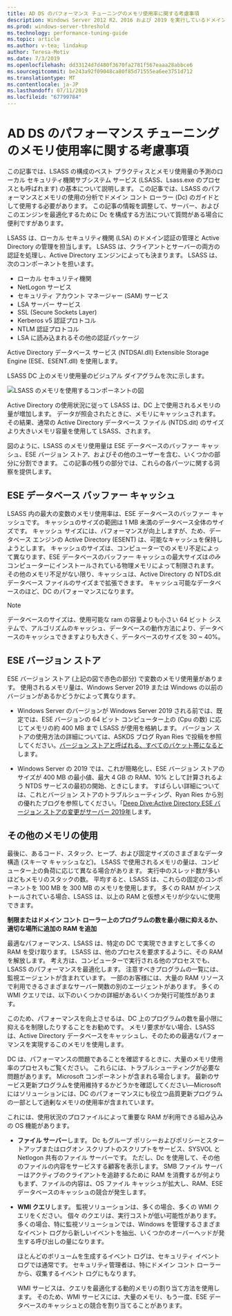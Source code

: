 ```yaml
---
title: AD DS のパフォーマンス チューニングのメモリ使用率に関する考慮事項
description: Windows Server 2012 R2、2016 および 2019 を実行しているドメイン コント ローラーで Lsass.exe プロセスによるメモリ使用量。
ms.prod: windows-server-threshold
ms.technology: performance-tuning-guide
ms.topic: article
ms.author: v-tea; lindakup
author: Teresa-Motiv
ms.date: 7/3/2019
ms.openlocfilehash: dd33124d7d480f3670fa2781f567eaaa28abbce6
ms.sourcegitcommit: be243a92f09048ca80f85d71555ea6ee3751d712
ms.translationtype: MT
ms.contentlocale: ja-JP
ms.lasthandoff: 07/11/2019
ms.locfileid: "67799784"
---
```

# <a name="memory-usage-considerations-for-ad-ds-performance-tuning"></a>AD DS のパフォーマンス チューニングのメモリ使用率に関する考慮事項

この記事では、LSASS の構成のベスト プラクティスとメモリ使用量の予測のローカル セキュリティ機関サブシステム サービス (LSASS、Lsass.exe のプロセスとも呼ばれます) の基本について説明します。 この記事では、LSASS のパフォーマンスとメモリの使用の分析でドメイン コント ローラー (Dc) のガイドとして使用する必要があります。 この記事の情報を調整して、サーバー、およびこのエンジンを最適化するために Dc を構成する方法について質問がある場合に便利ですがあります。  

LSASS は、ローカル セキュリティ機関 (LSA) のドメイン認証の管理と Active Directory の管理を担当します。 LSASS は、クライアントとサーバーの両方の認証を処理し、Active Directory エンジンによっても決まります。 LSASS は、次のコンポーネントを担います。  

- ローカル セキュリティ機関
- NetLogon サービス
- セキュリティ アカウント マネージャー (SAM) サービス
- LSA サーバー サービス
- SSL (Secure Sockets Layer)
- Kerberos v5 認証プロトコル
- NTLM 認証プロトコル
- LSA に読み込まれるその他の認証パッケージ

Active Directory データベース サービス (NTDSAI.dll) Extensible Storage Engine (ESE、ESENT.dll) を使用します。

LSASS DC 上のメモリ使用量のビジュアル ダイアグラムを次に示します。

![LSASS のメモリを使用するコンポーネントの図](media/domain-controller-lsass-memory-usage.png)  

Active Directory の使用状況に従って LSASS は、DC 上で使用されるメモリの量が増加します。 データが照会されたときに、メモリにキャッシュされます。 その結果、通常の Active Directory データベース ファイル (NTDS.dit) のサイズより大きいメモリ容量を使用して LSASS、されます。

図のように、LSASS のメモリ使用量は ESE データベースのバッファー キャッシュ、ESE バージョン ストア、およびその他のユーザーを含む、いくつかの部分に分割できます。 この記事の残りの部分では、これらの各パーツに関する洞察を提供します。

## <a name="ese-database-buffer-cache"></a>ESE データベース バッファー キャッシュ  
LSASS 内の最大の変数のメモリ使用率は、ESE データベースのバッファー キャッシュです。 キャッシュのサイズの範囲は 1 MB 未満のデータベース全体のサイズです。 キャッシュ サイズには、パフォーマンスが向上しますが、ため、データベース エンジンの Active Directory (ESENT) は、可能なキャッシュを保持しようとします。 キャッシュのサイズは、コンピューターでのメモリ不足によって異なります、ESE データベースのバッファー キャッシュの最大サイズは*のみ*コンピューターにインストールされている物理メモリによって制限されます。 その他のメモリ不足がない限り、キャッシュは、Active Directory の NTDS.dit データベース ファイルのサイズまで拡張できます。 キャッシュ可能なデータベースのほど、DC のパフォーマンスになります。  
  
> [!NOTE]
> データベースのサイズは、使用可能な ram の容量よりも小さい 64 ビット システムで、アルゴリズムのキャッシュ、データベースの動作方法により、データベースのキャッシュできますよりも大きく、データベースのサイズを 30 ~ 40%。

## <a name="ese-version-store"></a>ESE バージョン ストア

ESE バージョン ストア (上記の図で赤色の部分) で変数のメモリ使用量があります。 使用されるメモリ量は、Windows Server 2019 または Windows の以前のバージョンがあるかどうかによって異なります。

- Windows Server のバージョンが Windows Server 2019 される前では、既定では、ESE バージョンの 64 ビット コンピューター上の (Cpu の数) に応じてメモリの約 400 MB まで LSASS が使用を格納します。 バージョン ストアの使用方法の詳細については、ASKDS ブログ Ryan Ries で投稿を参照してください。[バージョン ストアと呼ばれる、すべてのバケット帯になると](https://techcommunity.microsoft.com/t5/Ask-the-Directory-Services-Team/The-Version-Store-Called-and-They-8217-re-All-Out-of-Buckets/ba-p/400415)します。

- Windows Server の 2019 では、これが簡略化し、ESE バージョン ストアのサイズが 400 MB の最小値、最大 4 GB の RAM、10% として計算されるよう NTDS サービスの最初の開始、ときにします。 すばらしい詳細については、これとバージョン ストアのトラブルシューティング、Ryan Ries から別の優れたブログを参照してください。「[Deep Dive:Active Directory ESE バージョン ストアの変更がサーバー 2019年](https://techcommunity.microsoft.com/t5/Ask-the-Directory-Services-Team/Deep-Dive-Active-Directory-ESE-Version-Store-Changes-in-Server/ba-p/400510)します。

## <a name="other-memory-use"></a>その他のメモリの使用

最後に、あるコード、スタック、ヒープ、および固定サイズのさまざまなデータ構造 (スキーマ キャッシュなど)。 LSASS で使用されるメモリの量は、コンピューター上の負荷に応じて異なる場合があります。 実行中のスレッド数が多いほどもメモリのスタックの数。 平均すると、LSASS は、これらの固定のコンポーネントを 100 MB を 300 MB のメモリを使用します。 多くの RAM がインストールされている場合、LSASS は、以上の RAM と仮想メモリが少ないに使用できます。

**制限またはドメイン コント ローラー上のプログラムの数を最小限に抑えるか、適切な場所に追加の RAM を追加**

最適なパフォーマンス、LSASS は、特定の DC で実現できますとして多くの RAM を受け取ります。 LSASS は、他のプロセスを要求するように、その RAM を解放します。 考え方は、コンピューターで実行される他のプロセスでも、LSASS のパフォーマンスを最適化します。 注意すべきプログラムの一覧には、監視エージェントが含まれています。 一部のお客様には、大量の RAM リソースで利用できるさまざまなサーバー関数の別のエージェントがあります。 多くの WMI クエリでは、以下のいくつかの詳細があるいくつか発行可能性があります。

このため、パフォーマンスを向上させるは、DC 上のプログラムの数を最小限に抑えるを制限したりすることをお勧めです。 メモリ要求がない場合、LSASS は、Active Directory データベースをキャッシュし、そのための最適なパフォーマンスを実現するこのメモリを使用します。

DC は、パフォーマンスの問題であることを確認するときに、大量のメモリ使用率のプロセスもご覧ください。 これらには、トラブルシューティングが必要な問題があります。 Microsoft コンポーネントが含まれる場合します。 最新のサービス更新プログラムを使用維持するかどうかを確認してください&mdash;Microsoft にはソリューションには、DC のパフォーマンスにも役立つ品質更新プログラムの一部として過剰なメモリの使用率が含まれています。

これには、使用状況のプロファイルによって重要な RAM が利用できる組み込みの OS 機能があります。

- **ファイル サーバー**します。 Dc もグループ ポリシーおよびポリシーとスタートアップまたはログオン スクリプトのスクリプトをサービス、SYSVOL と Netlogon 共有のファイル サーバーです。
  ただし、Dc を使用して、その他のファイルの内容をサービスする顧客を表示します。 SMB ファイル サーバーはアクティブのクライアントを追跡するために RAM を消費するが何よりもまず、ファイルの内容は、OS ファイル キャッシュが拡大し、RAM、ESE データベースのキャッシュの競合が発生します。  

- **WMI クエリ**します。 監視ソリューションは、多くの場合、多くの WMI クエリをください。 個々 のクエリは、実行コストが低い可能性があります。 多くの場合、特に監視ソリューションでは、Windows を管理するさまざまなイベント ログから新しいイベントを抽出、いくつかのオーバーヘッドが発生する呼び出しの量になります。  

  ほとんどのボリュームを生成するイベント ログは、セキュリティ イベント ログでは通常です。 セキュリティ管理者は、特にドメイン コント ローラーから、収集するイベント ログにもなります。  

  WMI サービスは、クエリを最適化する動的メモリの割り当て方法を使用します。 そのため、WMI サービスには、大量のメモリ、もう一度、ESE データベースのキャッシュとの競合を割り当てることがあります。  
